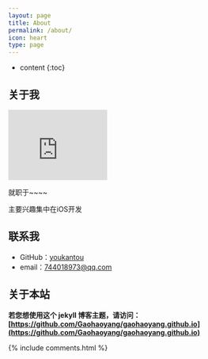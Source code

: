 ```yaml
---
layout: page
title: About
permalink: /about/
icon: heart
type: page
---
```


* content
{:toc}

## 关于我

<iframe src="https://githubbadge.appspot.com/youkantou?s=1" style="border: 0;height: 142px;width: 200px;overflow: hidden;" frameBorder="0"></iframe>

就职于~~~~

主要兴趣集中在iOS开发

## 联系我

* GitHub：[youkantou](https://github.com/youkantou)
* email：744018973@qq.com


## 关于本站

**若您想使用这个 jekyll 博客主题，请访问：[https://github.com/Gaohaoyang/gaohaoyang.github.io](https://github.com/Gaohaoyang/gaohaoyang.github.io)**


{% include comments.html %}
